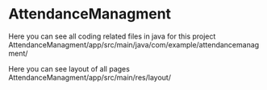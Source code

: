 # AttendanceManagment

Here you can see all coding related files in java for this project
AttendanceManagment/app/src/main/java/com/example/attendancemanagment/

Here you can see layout of all pages
AttendanceManagment/app/src/main/res/layout/
